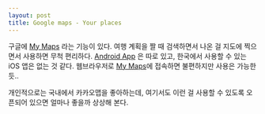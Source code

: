 ```yaml
---
layout: post
title: Google maps - Your places
---
```


구글에 [My Maps](https://www.google.co.kr/url?sa=t&rct=j&q=&esrc=s&source=web&cd=1&ved=0ahUKEwig4OPxsYXRAhWGl5QKHZpZCe8QFggbMAA&url=https%3A%2F%2Fwww.google.com%2Fmymaps&usg=AFQjCNEngW_EFcOsxiYtKlmM3sLS9C0npw&sig2=mfNenCYzysPaLJl94Wd4bA&cad=rja) 라는 기능이 있다. 여행 계획을 짤 때 검색하면서 나온 걸 지도에 찍으면서 사용하면 무척 편리하다. [Android App](https://play.google.com/store/apps/details?id=com.google.android.apps.m4b&hl=en&rdid=com.google.android.apps.m4b) 은 따로 있고, 한국에서 사용할 수 있는 iOS 앱은 없는 것 같다. 웹브라우저로 [My Maps]([google.com/maps/d/](https://www.google.com/maps/d/))에 접속하면 불편하지만 사용은 가능한 듯..

개인적으로는 국내에서 카카오맵을 좋아하는데, 여기서도 이런 걸 사용할 수 있도록 오픈되어 있으면 얼마나 좋을까 상상해 본다.
